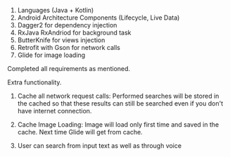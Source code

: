 1. Languages (Java + Kotlin)
2. Android Architecture Components (Lifecycle, Live Data) 
3. Dagger2 for dependency injection
4. RxJava RxAndriod for background task
5. ButterKnife for views injection
6. Retrofit with Gson for network calls
7. Glide for image loading


Completed all requirements as mentioned.

Extra functionality. 
  1. Cache all network request calls: Performed searches will be stored in the cached so that these results can still be searched even if      you don't have internet connection. 

  2. Cache Image Loading: Image will load only first time and saved in the cache. Next time Glide will get from cache. 
  3. User can search from input text as well as through voice
